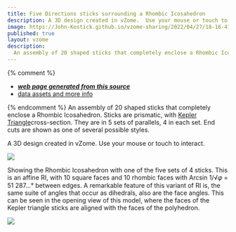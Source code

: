 ```yaml
---
title: Five Directions sticks surrounding a Rhombic Icosahedron
description: A 3D design created in vZome.  Use your mouse or touch to interact.
image: https://John-Kostick.github.io/vzome-sharing/2022/04/27/18-16-41-5-Directions--sticks-v2/5-Directions--sticks-v2.png
published: true
layout: vzome
description:
  An assembly of 20 shaped sticks that completely enclose a Rhombic Icosahedron.
---
```


{% comment %}
 - [***web page generated from this source***](<https://John-Kostick.github.io/vzome-sharing/2022/04/27/5-Directions--sticks-v2-18-16-41.html>)
 - [data assets and more info](<https://github.com/John-Kostick/vzome-sharing/tree/main/2022/04/27/18-16-41-5-Directions--sticks-v2/>)
 
{% endcomment %}
  An assembly of 20 shaped sticks that completely enclose a Rhombic Icosahedron. Sticks are prismatic, with [Kepler Triangle](https://en.wikipedia.org/wiki/Kepler_triangle)cross-section.  They are in 5 sets of parallels, 4 in each set. End cuts are shown as one of several possible styles.

A 3D design created in vZome.  Use your mouse or touch to interact.

<vzome-viewer style="width: 100%; height: 65vh;"
       src="https://John-Kostick.github.io/vzome-sharing/2022/04/27/18-16-41-5-Directions--sticks-v2/5-Directions--sticks-v2.vZome" >
  <img src="https://John-Kostick.github.io/vzome-sharing/2022/04/27/18-16-41-5-Directions--sticks-v2/5-Directions--sticks-v2.png" />
</vzome-viewer>

Showing the Rhombic Icosahedron with one of the five sets of 4 sticks.  This is an affine RI, with 10 square faces and 10 rhombic faces with Arcsin 1/√𝜑 = 51 287...°  between edges.  A remarkable feature of this variant of RI is, the same suite of angles that 
occur as dihedrals, also are the face angles. This can be seen in the opening view of this model, where the faces of the Kepler triangle sticks are aligned with the faces of the polyhedron.   


<vzome-viewer style="width: 100%; height: 65vh;"
       src="https://John-Kostick.github.io/vzome-sharing/2022/04/27/18-10-04-5-Direction-sticks-dissectedvZome/5-Direction-sticks-dissectedvZome.vZome" >
  <img src="https://John-Kostick.github.io/vzome-sharing/2022/04/27/18-10-04-5-Direction-sticks-dissectedvZome/5-Direction-sticks-dissectedvZome.png" />
</vzome-viewer>
